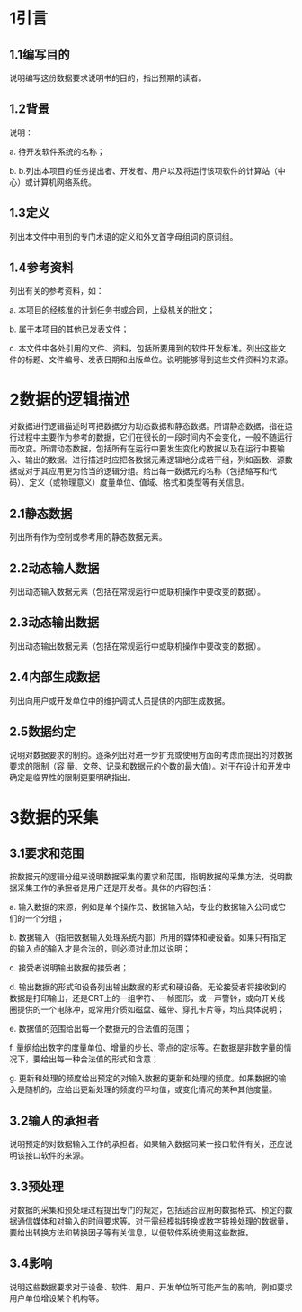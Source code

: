 # 1引言

## 1.1编写目的

说明编写这份数据要求说明书的目的，指出预期的读者。

## 1.2背景

说明：

a.   待开发软件系统的名称；

b.   b.列出本项目的任务提出者、开发者、用户以及将运行该项软件的计算站（中心）或计算机网络系统。

## 1.3定义

列出本文件中用到的专门术语的定义和外文首字母组词的原词组。

## 1.4参考资料

列出有关的参考资料，如：

a.   本项目的经核准的计划任务书或合同，上级机关的批文；

b.   属于本项目的其他已发表文件；

c.   本文件中各处引用的文件、资料，包括所要用到的软件开发标准。列出这些文件的标题、文件编号、发表日期和出版单位。说明能够得到这些文件资料的来源。

# 2数据的逻辑描述

对数据进行逻辑描述时可把数据分为动态数据和静态数据。所谓静态数据，指在运行过程中主要作为参考的数据，它们在很长的一段时间内不会变化，一般不随运行而改变。所谓动态数据，包括所有在运行中要发生变化的数据以及在运行中要输入、输出的数据。进行描述时应把各数据元素逻辑地分成若干组，列如函数、源数据或对于其应用更为恰当的逻辑分组。给出每一数据元的名称（包括缩写和代码）、定义（或物理意义）度量单位、值域、格式和类型等有关信息。

## 2.1静态数据

列出所有作为控制或参考用的静态数据元素。

## 2.2动态输人数据

列出动态输入数据元素（包括在常规运行中或联机操作中要改变的数据）。

## 2.3动态输出数据

列出动态输出数据元素（包括在常规运行中或联机操作中要改变的数据）。

## 2.4内部生成数据

列出向用户或开发单位中的维护调试人员提供的内部生成数据。 

## 2.5数据约定

说明对数据要求的制约。逐条列出对进一步扩充或使用方面的考虑而提出的对数据要求的限制（容 量、文卷、记录和数据元的个数的最大值）。对于在设计和开发中确定是临界性的限制更要明确指出。

# 3数据的采集

## 3.1要求和范围 

按数据元的逻辑分组来说明数据采集的要求和范围，指明数据的采集方法，说明数据采集工作的承担者是用户还是开发者。具体的内容包括：

a.   输入数据的来源，例如是单个操作员、数据输入站，专业的数据输入公司或它们的一个分组；

b.   数据输入（指把数据输入处理系统内部）所用的媒体和硬设备。如果只有指定的输入点的输入才是合法的，则必须对此加以说明；

c.   接受者说明输出数据的接受者；

d.   输出数据的形式和设备列出输出数据的形式和硬设备。无论接受者将接收到的数据是打印输出，还是CRT上的一组字符、一帧图形，或一声警铃，或向开关线圈提供的一个电脉冲，或常用介质如磁盘、磁带、穿孔卡片等，均应具体说明；

e.   数据值的范围给出每一个数据元的合法值的范围；

f.    量纲给出数字的度量单位、增量的步长、零点的定标等。在数据是非数字量的情况下，要给出每一种合法值的形式和含意；

g.   更新和处理的频度给出预定的对输入数据的更新和处理的频度。如果数据的输入是随机的，应给出更新处理的频度的平均值，或变化情况的某种其他度量。

## 3.2输人的承担者

说明预定的对数据输入工作的承担者。如果输入数据同某一接口软件有关，还应说明该接口软件的来源。

## 3.3预处理

对数据的采集和预处理过程提出专门的规定，包括适合应用的数据格式、预定的数据通信媒体和对输入的时间要求等。对于需经模拟转换或数字转换处理的数据量，要给出转换方法和转换因子等有关信息，以便软件系统使用这些数据。

## 3.4影响

说明这些数据要求对于设备、软件、用户、开发单位所可能产生的影响，例如要求用户单位增设某个机构等。